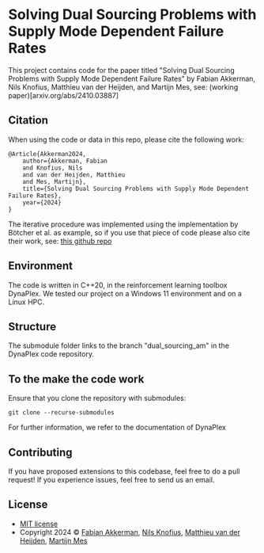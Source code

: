 # Solving Dual Sourcing Problems with Supply Mode Dependent Failure Rates

This project contains code for the paper titled "Solving Dual Sourcing Problems with Supply Mode Dependent Failure Rates" by Fabian Akkerman, Nils Knofius, Matthieu van der Heijden, and Martijn Mes, see: (working paper)[arxiv.org/abs/2410.03887]

## Citation

When using the code or data in this repo, please cite the following work:

```
@Article{Akkerman2024,
	author={Akkerman, Fabian
 	and Knofius, Nils
	and van der Heijden, Matthieu
	and Mes, Martijn},
	title={Solving Dual Sourcing Problems with Supply Mode Dependent Failure Rates},
	year={2024}
}
```

The iterative procedure was implemented using the implementation by Bötcher et al. as example, so if you use that piece of code please also cite their work, see: [this github repo](https://github.com/INFORMSJoC/2022.0136)

## Environment

The code is written in C++20, in the reinforcement learning toolbox DynaPlex. We tested our project on a Windows 11 environment and on a Linux HPC.


## Structure

The submodule folder links to the branch "dual_sourcing_am" in the DynaPlex code repository.


## To the make the code work

Ensure that you clone the repository with submodules:

```
git clone --recurse-submodules
```

For further information, we refer to the documentation of DynaPlex
 
## Contributing

If you have proposed extensions to this codebase, feel free to do a pull request! If you experience issues, feel free to send us an email.

## License
* [MIT license](https://opensource.org/license/mit/)
* Copyright 2024 © [Fabian Akkerman](https://people.utwente.nl/f.r.akkerman), [Nils Knofius](https://scholar.google.com/citations?user=ZlTzOdAAAAAJ&hl=en), [Matthieu van der Heijden](https://research.utwente.nl/en/persons/matthieu-van-der-heijden), [Martijn Mes](https://www.utwente.nl/en/bms/iebis/staff/mes/)
